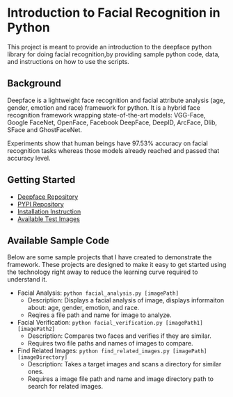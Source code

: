 # Introduction to Facial Recognition in Python
This project is meant to provide an introduction to the deepface python library for doing facial recognition,by providing sample python code, data, and instructions on how to use the scripts.
## Background
Deepface is a lightweight face recognition and facial attribute analysis (age, gender, emotion and race) framework for python. It is a hybrid face recognition framework wrapping state-of-the-art models: VGG-Face, Google FaceNet, OpenFace, Facebook DeepFace, DeepID, ArcFace, Dlib, SFace and GhostFaceNet.

Experiments show that human beings have 97.53% accuracy on facial recognition tasks whereas those models already reached and passed that accuracy level.
## Getting Started
- [Deepface Repository](https://github.com/serengil/deepface)
- [PYPI Repository](https://pypi.org/project/deepface/)
- [Installation Instruction](https://github.com/serengil/deepface?tab=readme-ov-file#installation--)
- [Available Test Images](https://github.com/serengil/deepface/tree/master/tests/dataset)
## Available Sample Code
Below are some sample projects that I have created to demonstrate the framework.  These projects are designed to make it easy to get started using the technology right away to reduce the learning curve required to understand it.
- Facial Analysis: `python facial_analysis.py [imagePath]`
  - Description: Displays a facial analysis of image, displays informaiton about: age, gender, emotion, and race.
  - Reqires a file path and name for image to analyze.
- Facial Verification: `python facial_verification.py [imagePath1] [imagePath2]`
  - Description: Compares two faces and verifies if they are similar.
  - Requires two file paths and names of images to compare.
- Find Related Images: `python find_related_images.py [imagePath] [imageDirectory]`
  - Description: Takes a target images and scans a directory for similar ones.
  - Requires a image file path and name and image directory path to search for related images.

